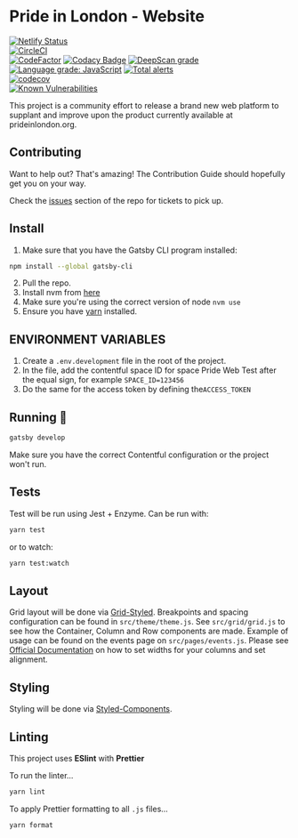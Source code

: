 # Pride in London - Website

[![Netlify Status](https://api.netlify.com/api/v1/badges/94c5776f-6b68-460b-9d6f-400504d691a4/deploy-status)](https://app.netlify.com/sites/prideinlondon-production/deploys)   
[![CircleCI](https://circleci.com/gh/PrideInLondon/pride-london-web.svg?style=svg)](https://circleci.com/gh/PrideInLondon/pride-london-web)   
[![CodeFactor](https://www.codefactor.io/repository/github/prideinlondon/pride-london-web/badge)](https://www.codefactor.io/repository/github/prideinlondon/pride-london-web)
[![Codacy Badge](https://api.codacy.com/project/badge/Grade/f0c3e56f477040a288ecbe6b8d00b437)](https://www.codacy.com/app/PrideInLondon/pride-london-web?utm_source=github.com&amp;utm_medium=referral&amp;utm_content=PrideInLondon/pride-london-web&amp;utm_campaign=Badge_Grade)
[![DeepScan grade](https://deepscan.io/api/teams/3576/projects/5314/branches/40859/badge/grade.svg)](https://deepscan.io/dashboard#view=project&tid=3576&pid=5314&bid=40859)   
[![Language grade: JavaScript](https://img.shields.io/lgtm/grade/javascript/g/PrideInLondon/pride-london-web.svg?logo=lgtm&logoWidth=18)](https://lgtm.com/projects/g/PrideInLondon/pride-london-web/context:javascript) [![Total alerts](https://img.shields.io/lgtm/alerts/g/PrideInLondon/pride-london-web.svg?logo=lgtm&logoWidth=18)](https://lgtm.com/projects/g/PrideInLondon/pride-london-web/alerts/)   
[![codecov](https://codecov.io/gh/PrideInLondon/pride-london-web/branch/master/graph/badge.svg)](https://codecov.io/gh/PrideInLondon/pride-london-web)   
[![Known Vulnerabilities](https://snyk.io/test/github/PrideInLondon/pride-london-web/badge.svg?targetFile=package.json)](https://snyk.io/test/github/PrideInLondon/pride-london-web)  

This project is a community effort to release a brand new web platform to supplant and improve upon the product currently available at prideinlondon.org.

## Contributing

Want to help out? That's amazing! The Contribution Guide should hopefully get you on your way.

Check the [issues](https://github.com/PrideInLondon/pride-london-web/issues) section of the repo for tickets to pick up.

## Install

1.  Make sure that you have the Gatsby CLI program installed:

```sh
npm install --global gatsby-cli
```

2.  Pull the repo.
3.  Install nvm from [here](https://github.com/creationix/nvm)
4.  Make sure you're using the correct version of node `nvm use`
5.  Ensure you have [yarn](https://yarnpkg.com/en/docs/install) installed. 

## ENVIRONMENT VARIABLES

1.  Create a `.env.development` file in the root of the project.
2.  In the file, add the contentful space ID for space Pride Web Test after the equal sign, for example `SPACE_ID=123456`
3.  Do the same for the access token by defining the`ACCESS_TOKEN`

## Running 🏃

```sh
gatsby develop
```
Make sure you have the correct Contentful configuration or the project won't run.

## Tests

Test will be run using Jest + Enzyme. Can be run with:

```sh
yarn test
```

or to watch:

```sh
yarn test:watch
```

## Layout
Grid layout will be done via [Grid-Styled](http://jxnblk.com/grid-styled/). Breakpoints and spacing configuration can be found in `src/theme/theme.js`. See `src/grid/grid.js` to see how the Container, Column and Row components are made. Example of usage can be found on the events page on `src/pages/events.js`. Please see [Official Documentation](https://github.com/jxnblk/grid-styled) on how to set widths for your columns and set alignment.

## Styling

Styling will be done via [Styled-Components](https://www.styled-components.com/).

## Linting

This project uses **ESlint** with **Prettier**

To run the linter...

```sh
yarn lint
```

To apply Prettier formatting to all `.js` files...

```sh
yarn format
```
